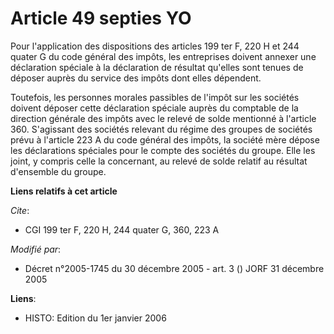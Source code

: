 # Article 49 septies YO

Pour l'application des dispositions des articles 199 ter F, 220 H et 244 quater G du code général des impôts, les entreprises
doivent annexer une déclaration spéciale à la déclaration de résultat qu'elles sont tenues de déposer auprès du service des
impôts dont elles dépendent.

Toutefois, les personnes morales passibles de l'impôt sur les sociétés doivent déposer cette déclaration spéciale auprès du
comptable de la direction générale des impôts avec le relevé de solde mentionné à l'article 360. S'agissant des sociétés
relevant du régime des groupes de sociétés prévu à l'article 223 A du code général des impôts, la société mère dépose les
déclarations spéciales pour le compte des sociétés du groupe. Elle les joint, y compris celle la concernant, au relevé de
solde relatif au résultat d'ensemble du groupe.

**Liens relatifs à cet article**

_Cite_:

  - CGI 199 ter F, 220 H, 244 quater G, 360, 223 A

_Modifié par_:

  - Décret n°2005-1745 du 30 décembre 2005 - art. 3 () JORF 31 décembre 2005

**Liens**:

  - HISTO: Edition du 1er janvier 2006
